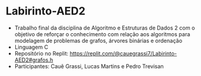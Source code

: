 # Labirinto-AED2
- Trabalho final da disciplina de Algoritmo e Estruturas de Dados 2 com o objetivo de reforçar o conhecimento com relação aos algoritmos para modelagem de problemas de grafos, árvores binárias e ordenação
- Linguagem C
- Repositório no Replit: https://replit.com/@cauegrassi7/Labirinto-AED2#grafos.h
- Participantes: Cauê Grassi, Lucas Martins e Pedro Trevisan
